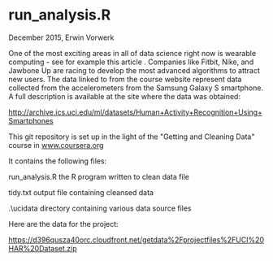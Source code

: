 # run_analysis.R

December 2015, Erwin Vorwerk

One of the most exciting areas in all of data science right now is wearable computing - see for example this article . Companies like Fitbit, Nike, and Jawbone Up are racing to develop the most advanced algorithms to attract new users. The data linked to from the course website represent data collected from the accelerometers from the Samsung Galaxy S smartphone. A full description is available at the site where the data was obtained: 

http://archive.ics.uci.edu/ml/datasets/Human+Activity+Recognition+Using+Smartphones 

This git repository is set up in the light of the "Getting and Cleaning Data" course in www.coursera.org

It contains the following files:

run_analysis.R    the R program written to clean data file

tidy.txt          output file containing cleansed data
 
 .\ucidata         directory containing various data source files

Here are the data for the project: 

https://d396qusza40orc.cloudfront.net/getdata%2Fprojectfiles%2FUCI%20HAR%20Dataset.zip 
